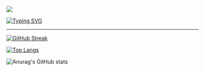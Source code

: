 ![](https://user-images.githubusercontent.com/112987981/189151245-6fbb7b80-fd0b-4a17-99cd-39de996ef5e6.png)

[![Typing SVG](https://readme-typing-svg.herokuapp.com?font=&size=30&pause=1000&color=FFD66A&center=true&vCenter=true&width=1920&lines=Senior+Full+Stack+Developer;Senior+Blockchain+Developer)](https://git.io/typing-svg)

------------


[![GitHub Streak](http://github-readme-streak-stats.herokuapp.com?user=XFantasy88&theme=omni&hide_border=true)](https://git.io/streak-stats)

[![Top Langs](https://github-readme-stats.vercel.app/api/top-langs/?username=XFantasy88&layout=compact&theme=omni)](https://github.com/anuraghazra/github-readme-stats)

![Anurag's GitHub stats](https://github-readme-stats.vercel.app/api?username=XFantasy88&show_icons=true&theme=omni)

